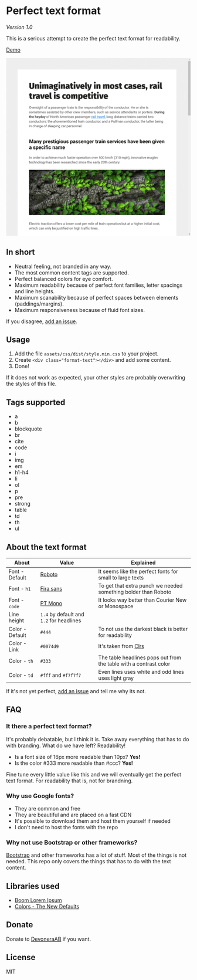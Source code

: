 # Perfect text format

*Version 1.0*

This is a serious attempt to create the perfect text format for readability.

[Demo](https://jsfiddle.net/w4hftLpm/1/)

![Screenshot](screenshot.png)

## In short

- Neutral feeling, not branded in any way.
- The most common content tags are supported.
- Perfect balanced colors for eye comfort.
- Maximum readability because of perfect font families, letter spacings and line heights.
- Maximum scanability because of perfect spaces between elements (paddings/margins).
- Maximum responsiveness because of fluid font sizes.

If you disagree, [add an issue](https://github.com/jenstornell/perfect-text-format/issues/new).

## Usage

1. Add the file `assets/css/dist/style.min.css` to your project.
1. Create `<div class="format-text"></div>` and add some content.
1. Done!

If it does not work as expected, your other styles are probably overwriting the styles of this file.

## Tags supported

- a
- b
- blockquote
- br
- cite
- code
- i
- img
- em
- h1-h4
- li
- ol
- p
- pre
- strong
- table
- td
- th
- ul

## About the text format

| About           | Value | Explained |
| --------------- | ----- | --------- |
| Font - Default  | [Roboto](https://fonts.google.com/specimen/Roboto)       | It seems like the perfect fonts for small to large texts       |
| Font - `h1`     | [Fira sans](https://fonts.google.com/specimen/Fira+Sans) | To get that extra punch we needed something bolder than Roboto |
| Font - `code`   | [PT Mono](https://fonts.google.com/specimen/PT+Mono)     | It looks way better than Courier New or Monospace              |
| Line height     | `1.4` by default and `1.2` for headlines                 | |
| Color - Default | `#444`                                                   | To not use the darkest black is better for readability         |
| Color - Link    | `#0074d9`                                                | It's taken from [Clrs](https://clrs.cc/)                       |
| Color - `th`    | `#333`                                                   | The table headlines pops out from the table with a contrast color |
| Color - `td`    | `#fff` and `#f7f7f7`                                     | Even lines uses white and odd lines uses light gray               |

If it's not yet perfect, [add an issue](https://github.com/jenstornell/perfect-text-format/issues/new) and tell me why its not.

## FAQ

### It there a perfect text format?

It's probably debatable, but I think it is. Take away everything that has to do with branding. What do we have left? Readability!

- Is a font size of 16px more readable than 10px? **Yes!**
- Is the color #333 more readable than #ccc? **Yes!**

Fine tune every little value like this and we will eventually get the perfect text format. For readability that is, not for brandning.

### Why use Google fonts?

- They are common and free
- They are beautiful and are placed on a fast CDN
- It's possible to download them and host them yourself if needed
- I don't need to host the fonts with the repo

### Why not use Bootstrap or other frameworks?

[Bootstrap](https://getbootstrap.com/) and other frameworks has a lot of stuff. Most of the things is not needed. This repo only covers the things that has to do with the text content.

## Libraries used

- [Boom Lorem Ipsum](https://www.boom-online.co.uk/lorem-ipsum/)
- [Colors - The New Defaults](https://clrs.cc/)

## Donate

Donate to [DevoneraAB](https://www.paypal.me/DevoneraAB) if you want.

## License

MIT